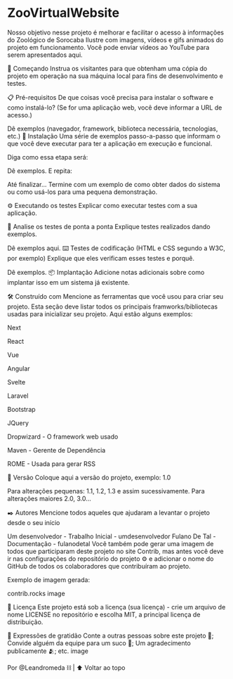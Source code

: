 # ZooVirtualWebsite

Nosso objetivo nesse projeto é melhorar e facilitar o acesso à informações do Zoológico de Sorocaba
Ilustre com imagens, vídeos e gifs animados do projeto em funcionamento. Você pode enviar vídeos ao YouTube para serem apresentados aqui.

🚀 Começando
Instrua os visitantes para que obtenham uma cópia do projeto em operação na sua máquina local para fins de desenvolvimento e testes.

📋 Pré-requisitos
De que coisas você precisa para instalar o software e como instalá-lo? (Se for uma aplicação web, você deve informar a URL de acesso.)

Dê exemplos (navegador, framework, biblioteca necessária, tecnologias, etc.)
🔧 Instalação
Uma série de exemplos passo-a-passo que informam o que você deve executar para ter a aplicação em execução e funcional.

Diga como essa etapa será:

Dê exemplos.
E repita:

Até finalizar...
Termine com um exemplo de como obter dados do sistema ou como usá-los para uma pequena demonstração.

⚙️ Executando os testes
Explicar como executar testes com a sua aplicação.

🔩 Analise os testes de ponta a ponta
Explique testes realizados dando exemplos.

Dê exemplos aqui.
⌨️ Testes de codificação (HTML e CSS segundo a W3C, por exemplo)
Explique que eles verificam esses testes e porquê.

Dê exemplos.
📦 Implantação
Adicione notas adicionais sobre como implantar isso em um sistema já existente.

🛠️ Construído com
Mencione as ferramentas que você usou para criar seu projeto. Esta seção deve listar todos os principais framworks/bibliotecas usadas para inicializar seu projeto. Aqui estão alguns exemplos:

Next

React

Vue

Angular

Svelte

Laravel

Bootstrap

JQuery

Dropwizard - O framework web usado

Maven - Gerente de Dependência

ROME - Usada para gerar RSS

📌 Versão
Coloque aqui a versão do projeto, exemplo: 1.0

Para alterações pequenas: 1.1, 1.2, 1.3 e assim sucessivamente. Para alterações maiores 2.0, 3.0...

✒️ Autores
Mencione todos aqueles que ajudaram a levantar o projeto desde o seu início

Um desenvolvedor - Trabalho Inicial - umdesenvolvedor
Fulano De Tal - Documentação - fulanodetal
Você também pode gerar uma imagem de todos que participaram deste projeto no site Contrib, mas antes você deve ir nas configurações do repositório do projeto ⚙️ e adicionar o nome do GitHub de todos os colaboradores que contribuíram ao projeto.

Exemplo de imagem gerada:

contrib.rocks image

📄 Licença
Este projeto está sob a licença (sua licença) - crie um arquivo de nome LICENSE no repositório e escolha MIT, a principal licença de distribuição.

🎁 Expressões de gratidão
Conte a outras pessoas sobre este projeto 📢;
Convide alguém da equipe para um suco 🥤;
Um agradecimento publicamente 🫂;
etc.
image

Por @Leandromeda ⛓️ | ⬆️ Voltar ao topo
